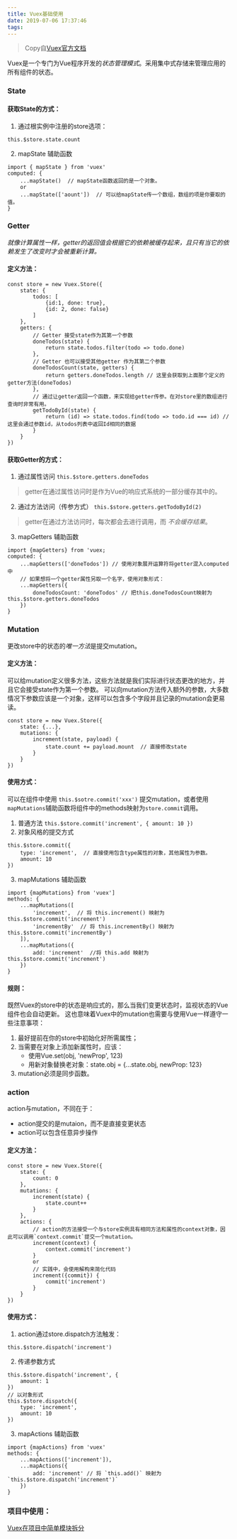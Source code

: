 ```yaml
---
title: Vuex基础使用
date: 2019-07-06 17:37:46
tags:
---
```

> Copy自[Vuex官方文档](https://vuex.vuejs.org/zh/)

Vuex是一个专门为Vue程序开发的*状态管理模式*。采用集中式存储来管理应用的所有组件的状态。

### State
#### 获取State的方式：
1. 通过根实例中注册的store选项：
```
this.$store.state.count
```
2. mapState 辅助函数
```
import { mapState } from 'vuex'
computed: {
    ...mapState()  // mapState函数返回的是一个对象。
    or
    ...mapState(['aount'])  // 可以给mapState传一个数组，数组的项是你要取的值。
}
```

### Getter
*就像计算属性一样，getter的返回值会根据它的依赖被缓存起来，且只有当它的依赖发生了改变时才会被重新计算。*
#### 定义方法：
```
const store = new Vuex.Store({
    state: {
        todos: [
            {id:1, done: true},
            {id: 2, done: false}
        ]
    },
    getters: {
        // Getter 接受state作为其第一个参数
        doneTodos(state) {
            return state.todos.filter(todo => todo.done)
        },
        // Getter 也可以接受其他getter 作为其第二个参数
        doneTodosCount(state, getters) {
            return getters.doneTodos.length // 这里会获取到上面那个定义的getter方法(doneTodos)
        },
        // 通过让getter返回一个函数，来实现给getter传参。在对store里的数组进行查询时非常有用。
        getTodoById(state) {
            return (id) => state.todos.find(todo => todo.id === id) // 这里会通过参数id，从todos列表中返回Id相同的数据
        }
    }
})
```
#### 获取Getter的方式：
1. 通过属性访问
`this.$store.getters.doneTodos`
> getter在通过属性访问时是作为Vue的响应式系统的一部分缓存其中的。
2. 通过方法访问（传参方式）
`this.$store.getters.getTodoById(2)`
> getter在通过方法访问时，每次都会去进行调用，而 *不会缓存结果*。
3. mapGetters 辅助函数
```
import {mapGetters} from 'vuex;
computed: {
    ...mapGetters(['doneTodos']) // 使用对象展开运算符将getter混入computed中
    // 如果想将一个getter属性另取一个名字，使用对象形式：
    ...mapGetters({
        doneTodosCount: 'doneTodos' // 把this.doneTodosCount映射为this.$store.getters.doneTodos
    })
}
```

### Mutation
更改store中的状态的*唯一方法*是提交mutation。
#### 定义方法：
可以给mutation定义很多方法，这些方法就是我们实际进行状态更改的地方，并且它会接受state作为第一个参数。
可以向mutation方法传入额外的参数，大多数情况下参数应该是一个对象，这样可以包含多个字段并且记录的mutation会更易读。
```
const store = new Vuex.Store({
    state: {...},
    mutations: {
        increment(state, payload) {
            state.count += payload.mount  // 直接修改state
        }
    }
})
```
#### 使用方式：
可以在组件中使用 `this.$sotre.commit('xxx')` 提交mutation，或者使用`mapMutations`辅助函数将组件中的methods映射为`store.commit`调用。
1. 普通方法
`
this.$store.commit('increment', { amount: 10 })
`
2. 对象风格的提交方式
```
this.$store.commit({
    type: 'increment',  // 直接使用包含type属性的对象，其他属性为参数。
    amount: 10
})
```
3. mapMutations 辅助函数
```
import {mapMutations} from 'vuex']
methods: {
    ...mapMutations([
        'increment',  // 将 this.increment() 映射为 this.$store.commit('increment')
        'incrementBy'  // 将 this.incrementBy() 映射为 this.$store.commit('incrementBy')
    ]),
    ...mapMutations({
        add: 'increment'  //将 this.add 映射为 this.$store.commit('increment')
    })
}
```
#### 规则：
既然Vuex的store中的状态是响应式的，那么当我们变更状态时，监视状态的Vue组件也会自动更新。
这也意味着Vuex中的mutation也需要与使用Vue一样遵守一些注意事项：
1. 最好提前在你的store中初始化好所需属性；
2. 当需要在对象上添加新属性时，应该：
    * 使用Vue.set(obj, 'newProp', 123)
    * 用新对象替换老对象：state.obj = {...state.obj, newProp: 123}
3. mutation必须是同步函数。

### action
action与mutation，不同在于：
* action提交的是mutaion，而不是直接变更状态
* action可以包含任意异步操作
#### 定义方法：
```
const store = new Vuex.Store({
    state: {
        count: 0
    },
    mutations: {
        increment(state) {
            state.count++
        }
    },
    actions: {
        // action的方法接受一个与store实例具有相同方法和属性的context对象，因此可以调用`context.commit`提交一个mutation。
        increment(context) {
            context.commit('increment')
        }
        or
        // 实践中，会使用解构来简化代码
        increment({commit}) {
            commit('increment')
        }
    }
})
```
#### 使用方式：
1. action通过store.dispatch方法触发：
```
this.$store.dispatch('increment')
```
2. 传递参数方式
```
this.$store.dispatch('increment', {
    amount: 1
})
// 以对象形式
this.$store.dispatch({
    type: 'increment',
    amount: 10
})
```
3. mapActions 辅助函数
```
import {mapActions} from 'vuex'
methods: {
    ...mapActions(['increment']),
    ...mapActions({
        add: 'increment' // 将 `this.add()` 映射为 `this.$store.dispatch('increment')`
    })
}
```


### 项目中使用：
[Vuex在项目中简单模块拆分](https://github.com/zoey-git/vuex-module)